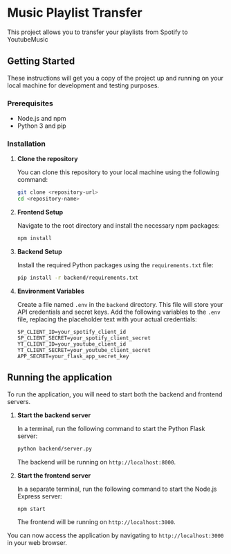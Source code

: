# Music Playlist Transfer

This project allows you to transfer your playlists from Spotify to YoutubeMusic

## Getting Started

These instructions will get you a copy of the project up and running on your local machine for development and testing purposes.

### Prerequisites

*   Node.js and npm
*   Python 3 and pip

### Installation

1.  **Clone the repository**

    You can clone this repository to your local machine using the following command:
    ```bash
    git clone <repository-url>
    cd <repository-name>
    ```

2.  **Frontend Setup**

    Navigate to the root directory and install the necessary npm packages:

    ```bash
    npm install
    ```

3.  **Backend Setup**

    Install the required Python packages using the `requirements.txt` file:

    ```bash
    pip install -r backend/requirements.txt
    ```

4.  **Environment Variables**

    Create a file named `.env` in the `backend` directory. This file will store your API credentials and secret keys. Add the following variables to the `.env` file, replacing the placeholder text with your actual credentials:

    ```
    SP_CLIENT_ID=your_spotify_client_id
    SP_CLIENT_SECRET=your_spotify_client_secret
    YT_CLIENT_ID=your_youtube_client_id
    YT_CLIENT_SECRET=your_youtube_client_secret
    APP_SECRET=your_flask_app_secret_key
    ```

## Running the application

To run the application, you will need to start both the backend and frontend servers.

1.  **Start the backend server**

    In a terminal, run the following command to start the Python Flask server:

    ```bash
    python backend/server.py
    ```

    The backend will be running on `http://localhost:8000`.

2.  **Start the frontend server**

    In a separate terminal, run the following command to start the Node.js Express server:

    ```bash
    npm start
    ```

    The frontend will be running on `http://localhost:3000`.

You can now access the application by navigating to `http://localhost:3000` in your web browser.

